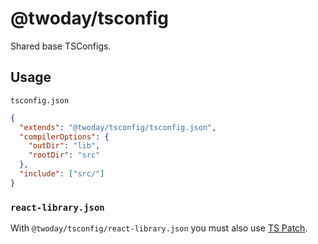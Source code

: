 # @twoday/tsconfig

Shared base TSConfigs.

## Usage

`tsconfig.json`

```json
{
  "extends": "@twoday/tsconfig/tsconfig.json",
  "compilerOptions": {
    "outDir": "lib",
    "rootDir": "src"
  },
  "include": ["src/"]
}
```

### `react-library.json`

With `@twoday/tsconfig/react-library.json` you must also use [TS Patch](https://www.npmjs.com/package/ts-patch).
